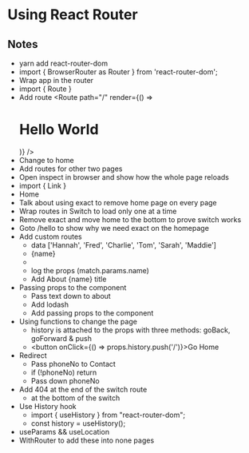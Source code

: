 # Using React Router



## Notes

  * yarn add react-router-dom
  * import { BrowserRouter as Router } from 'react-router-dom';
  * Wrap app in the router
  * import { Route }
  * Add route <Route path="/" render={() => <h1>Hello World</h1>)} />
  * Change to home
  * Add routes for other two pages
  * Open inspect in browser and show how the whole page reloads
  * import { Link }
  * <Link to="/">Home</Link>
  * Talk about using exact to remove home page on every page
  * Wrap routes in Switch to load only one at a time
  * Remove exact and move home to the bottom to prove switch works
  * Goto /hello to show why we need exact on the homepage
  * Add custom routes
    * data ['Hannah', 'Fred', 'Charlie', 'Tom', 'Sarah', 'Maddie']
    * <Link to={`/about/${name}`}>{name}</Link>
    * <Route path="/about/:name" render={About} />
    * log the props (match.params.name)
    * Add About {name} title
  * Passing props to the component
    * Pass text down to about
    * Add lodash
    * Add passing props to the component
  * Using functions to change the page
    * history is attached to the props with three methods: goBack, goForward & push
    * <button onClick={() => props.history.push('/')}>Go Home</button>
  * Redirect
    * Pass phoneNo to Contact
    * if (!phoneNo) return <Redirect to="/" />
    * Pass down phoneNo
  * Add 404 at the end of the switch route
    * at the bottom of the switch
  * Use History hook
    * import { useHistory } from "react-router-dom";
    * const history = useHistory();
  * useParams && useLocation
  * WithRouter to add these into none pages

